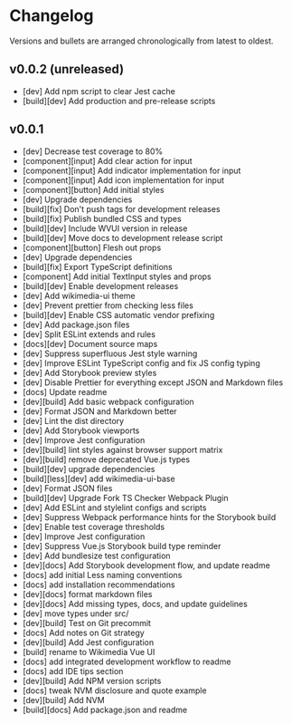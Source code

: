 # Changelog

Versions and bullets are arranged chronologically from latest to oldest.

## v0.0.2 (unreleased)

-   [dev] Add npm script to clear Jest cache
-   [build][dev] Add production and pre-release scripts

## v0.0.1

-   [dev] Decrease test coverage to 80%
-   [component][input] Add clear action for input
-   [component][input] Add indicator implementation for input
-   [component][input] Add icon implementation for input
-   [component][button] Add initial styles
-   [dev] Upgrade dependencies
-   [build][fix] Don't push tags for development releases
-   [build][fix] Publish bundled CSS and types
-   [build][dev] Include WVUI version in release
-   [build][dev] Move docs to development release script
-   [component][button] Flesh out props
-   [dev] Upgrade dependencies
-   [build][fix] Export TypeScript definitions
-   [component] Add initial TextInput styles and props
-   [build][dev] Enable development releases
-   [dev] Add wikimedia-ui theme
-   [dev] Prevent prettier from checking less files
-   [build][dev] Enable CSS automatic vendor prefixing
-   [dev] Add package.json files
-   [dev] Split ESLint extends and rules
-   [docs][dev] Document source maps
-   [dev] Suppress superfluous Jest style warning
-   [dev] Improve ESLint TypeScript config and fix JS config typing
-   [dev] Add Storybook preview styles
-   [dev] Disable Prettier for everything except JSON and Markdown files
-   [docs] Update readme
-   [dev][build] Add basic webpack configuration
-   [dev] Format JSON and Markdown better
-   [dev] Lint the dist directory
-   [dev] Add Storybook viewports
-   [dev] Improve Jest configuration
-   [dev][build] lint styles against browser support matrix
-   [dev][build] remove deprecated Vue.js types
-   [build][dev] upgrade dependencies
-   [build][less][dev] add wikimedia-ui-base
-   [dev] Format JSON files
-   [build][dev] Upgrade Fork TS Checker Webpack Plugin
-   [dev] Add ESLint and stylelint configs and scripts
-   [dev] Suppress Webpack performance hints for the Storybook build
-   [dev] Enable test coverage thresholds
-   [dev] Improve Jest configuration
-   [dev] Suppress Vue.js Storybook build type reminder
-   [dev] Add bundlesize test configuration
-   [dev][docs] Add Storybook development flow, and update readme
-   [docs] add initial Less naming conventions
-   [docs] add installation recommendations
-   [dev][docs] format markdown files
-   [dev][docs] Add missing types, docs, and update guidelines
-   [dev] move types under src/
-   [dev][build] Test on Git precommit
-   [docs] Add notes on Git strategy
-   [dev][build] Add Jest configuration
-   [build] rename to Wikimedia Vue UI
-   [docs] add integrated development workflow to readme
-   [docs] add IDE tips section
-   [dev][build] Add NPM version scripts
-   [docs] tweak NVM disclosure and quote example
-   [dev][build] Add NVM
-   [build][docs] Add package.json and readme
